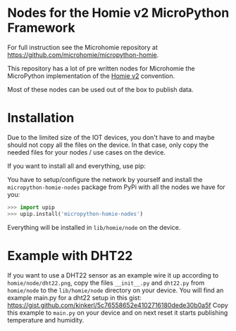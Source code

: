 # Nodes for the Homie v2 MicroPython Framework

For full instruction see the Microhomie repository at https://github.com/microhomie/micropython-homie.

This repository has a lot of pre written nodes for Microhomie the MicroPython implementation of the [Homie v2](https://github.com/marvinroger/homie) convention.

Most of these nodes can be used out of the box to publish data. 

# Installation

Due to the limited size of the IOT devices, you don't have to and maybe should not copy all the files on the device. In that case, only copy the needed files for your nodes / use cases on the device. 

If you want to install all and everything, use pip:

You have to setup/configure the network by yourself and install the `micropython-homie-nodes` package from PyPi with all the nodes we have for you:

```python
>>> import upip
>>> upip.install('micropython-homie-nodes')
```

Everything will be installed in `lib/homie/node` on the device.


# Example with DHT22
If you want to use a DHT22 sensor as an example wire it up according to `homie/node/dht22.png`, copy the files `__init__.py` and `dht22.py` from `homie/node` to the `lib/homie/node` directory on your device. You will find an example main.py for a dht22 setup in this gist: https://gist.github.com/kinkerl/5c76558652e4102716180dede30b0a5f 
Copy this example to `main.py` on your device and on next reset it starts publishing temperature and humidity.


